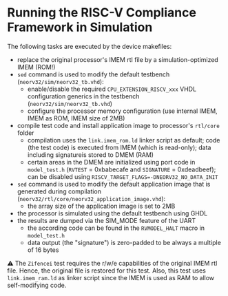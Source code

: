 # Running the RISC-V Compliance Framework in Simulation


The following tasks are executed by the device makefiles:

* replace the original processor's IMEM rtl file by a simulation-optimized IMEM (ROM!)
* `sed` command is used to modify the default testbench (`neorv32/sim/neorv32_tb.vhd`):
  * enable/disable the required `CPU_EXTENSION_RISCV_xxx` VHDL configuration generics in the testbench (`neorv32/sim/neorv32_tb.vhd`)
  * configure the processor memory configuration (use internal IMEM, IMEM as ROM, IMEM size of 2MB)
* compile test code and install application image to processor's `rtl/core` folder
  * compilation uses the `link.imem_rom.ld` linker script as default; code (the test code) is executed from IMEM (which is read-only); data including signatureis stored to DMEM (RAM)
  * certain areas in the DMEM are initialized using port code in `model_test.h` (`RVTEST` = 0xbabecafe and `SIGNATURE` = 0xdeadbeef); can be disabled using `RISCV_TARGET_FLAGS=-DNEORV32_NO_DATA_INIT`
* `sed` command is used to modify the default application image that is generated during compilation (`neorv32/rtl/core/neorv32_application_image.vhd`):
  * the array size of the application image is set to 2MB
* the processor is simulated using the default testbench using GHDL
* the results are dumped via the SIM_MODE feature of the UART
  * the according code can be found in the `RVMODEL_HALT` macro in `model_test.h`
  * data output (the "signature") is zero-padded to be always a multiple of 16 bytes

:warning: The `Zifencei` test requires the r/w/e capabilities of the original IMEM rtl file.
Hence, the original file is restored for this test. Also, this test uses `link.imem_ram.ld` as linker script since the
IMEM is used as RAM to allow self-modifying code.
